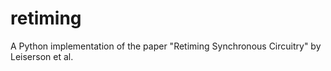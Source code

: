 # retiming
A Python implementation of the paper "Retiming Synchronous Circuitry" by Leiserson et al.
